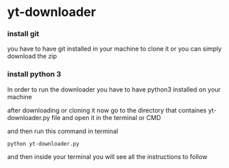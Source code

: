 # yt-downloader

### install git
you have to have git installed in your machine to clone it or you can simply download the zip

### install python 3
In order to run the downloader you have to have python3 installed on your machine

after downloading or cloning it now go to the directory that containes yt-downloader.py file and open it in the terminal or CMD

and then run this command in terminal

``` python yt-downloader.py ```

and then inside your terminal you will see all the instructions to follow
